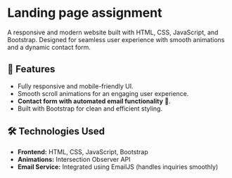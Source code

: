 # Landing page assignment

A responsive and modern website built with HTML, CSS, JavaScript, and Bootstrap. Designed for seamless user experience with smooth animations and a dynamic contact form.

## 🚀 Features

- Fully responsive and mobile-friendly UI.
- Smooth scroll animations for an engaging user experience.
- **Contact form with automated email functionality** 📩.
- Built with Bootstrap for clean and efficient styling.

## 🛠️ Technologies Used

- **Frontend:** HTML, CSS, JavaScript, Bootstrap
- **Animations:** Intersection Observer API
- **Email Service:** Integrated using EmailJS (handles inquiries smoothly)
